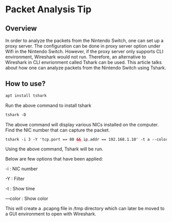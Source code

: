 # Packet Analysis Tip


## Overview

In order to analyze the packets from the Nintendo Switch, one can set up a proxy server. The configuration can be done in proxy server option under Wifi in the Nintendo Switch. However, if the proxy server only supports CLI environment, Wireshark would not run. Therefore, an alternative to Wireshark in CLI envrionment called Tshark can be used. This article talks about how one can analyze packets from the Nintendo Switch using Tshark.

## How to use?

```bash
apt install tshark
```

Run the above command to install tshark

```xml
tshark -D
```

The above command will display various NICs installed on the computer. Find the NIC number that can capture the packet. 

```xml
tshark -i 3 -Y 'tcp.port == 80 && ip.addr == 192.168.1.10' -t a --color
```

Using the above command, Tshark will be run.

Below are few options that have been applied:

-i : NIC number

-Y : Filter 

-t : Show time

—color : Show color

This will create a .pcapng file in /tmp directory which can later be moved to a GUI environment to open with Wireshark.